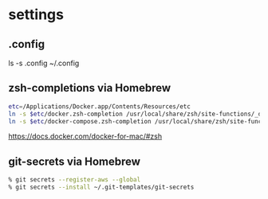 settings
========

## .config
ls -s .config ~/.config

## zsh-completions via Homebrew

```sh
etc=/Applications/Docker.app/Contents/Resources/etc
ln -s $etc/docker.zsh-completion /usr/local/share/zsh/site-functions/_docker
ln -s $etc/docker-compose.zsh-completion /usr/local/share/zsh/site-functions/_docker-compose
```

https://docs.docker.com/docker-for-mac/#zsh

## git-secrets via Homebrew
```sh
% git secrets --register-aws --global
% git secrets --install ~/.git-templates/git-secrets
```
